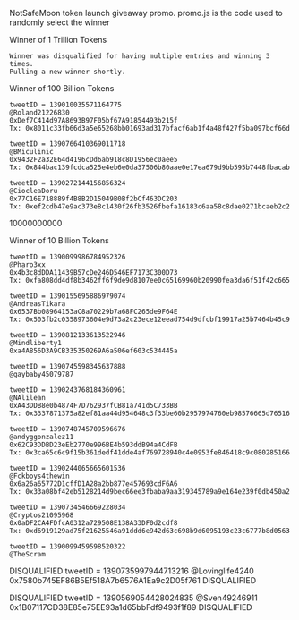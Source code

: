 NotSafeMoon token launch giveaway promo.
promo.js is the code used to randomly select the winner

Winner of 1 Trillion Tokens

    Winner was disqualified for having multiple entries and winning 3 times.
    Pulling a new winner shortly.

Winner of 100 Billion Tokens

    tweetID = 139010035571164775
    @Roland21226830
    0xDef7C414d97A8693B97F05bf67A91854493b215f
    Tx: 0x8011c33fb66d3a5e65268bb01693ad317bfacf6ab1f4a48f427f5ba097bcf66d

    tweetID = 1390766410369011718
    @BMiculinic
    0x9432F2a32E64d4196cDd6ab918c8D1956ec0aee5
    Tx: 0x844bac139fcdca525e4eb6e0da37506b80aae0e17ea679d9bb595b7448fbacab

    tweetID = 1390272144156856324
    @CiocleaDoru
    0x77C16E718889f4B8B2D15049B0Bf2bCf463DC203
    Tx: 0xef2cdb47e9ac373e8c1430f26fb3526fbefa16183c6aa58c8dae0271bcaeb2c2

10000000000

Winner of 10 Billion Tokens

    tweetID = 1390099986784952326
    @Pharo3xx
    0x4b3c8dDDA11439B57cDe246D546EF7173C300D73
    Tx: 0xfa808dd4df8b3462ff6f9de9d8107ee0c65169960b20990fea3da6f51f42c665
    
    tweetID = 1390155695886979074
    @AndreasTikara
    0x6537Bb08964153aC8a70229b7a68FC265de9F64E
    Tx: 0x503fb2c0358973604e9d73a2c23ece12eead754d9dfcbf19917a25b7464b45c9

    tweetID = 1390812133613522946
    @Mindliberty1
    0xa4A856D3A9CB335350269A6a506ef603c534445a

    tweetID = 1390745598345637888
    @gaybaby45079787

    tweetID = 1390243768184360961
    @NAlilean
    0xA43DDB8e0b4874F7D762937fCB81a741d5C733BB
    Tx: 0x3337871375a82ef81aa44d954648c3f33be60b2957974760eb98576665d76516 

    tweetID = 1390748745709596676
    @andyggonzalez11	
    0x62C93DDBD23eEb2770e996BE4b593ddB94a4CdFB
    Tx: 0x3ca65c6c9f15b361dedf41dde4af769728940c4e0953fe846418c9c080285166

    tweetID = 1390244065665601536
    @Fckboys4thewin
    0x6a26a65772D1cffD1A28a2bb877e457693cdF6A6
    Tx: 0x33a08bf42eb5128214d9bec66ee3fbaba9aa319345789a9e164e239f0db450a2

    tweetID = 1390734546669228034
    @Cryptos21095968
    0x0aDF2CA4FDfcA0312a729508E138A33DF0d2cdf8
    Tx: 0xd6919129ad75f21625546a91ddd6e942d63c698b9d6095193c23c6777b8d0563 

    tweetID = 1390099459598520322
    @TheScram



DISQUALIFIED
    tweetID = 1390735997944713216
    @Lovinglife4240
    0x7580b745EF86B5Ef518A7b6576A1Ea9c2D05f761
DISQUALIFIED

DISQUALIFIED
    tweetID = 1390569054428024835
    @Sven49246911
    0x1B07117CD38E85e75EE93a1d65bbFdf9493f1f89
DISQUALIFIED
